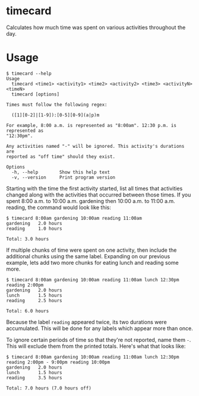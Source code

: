 # timecard

Calculates how much time was spent on various activities throughout the day.

# Usage

```
$ timecard --help
Usage
  timecard <time1> <activity1> <time2> <activity2> <time3> <activityN> <timeN>
  timecard [options]

Times must follow the following regex:

  ([1][0-2]|[1-9]):[0-5][0-9](a|p)m

For example, 8:00 a.m. is represented as "8:00am". 12:30 p.m. is represented as
"12:30pm".

Any activities named "-" will be ignored. This activity's durations are
reported as "off time" should they exist.

Options
  -h, --help        Show this help text
  -v, --version     Print program version
```

Starting with the time the first activity started, list all times that activities changed along with the activities that occurred between those times. If you spent 8:00 a.m. to 10:00 a.m. gardening then 10:00 a.m. to 11:00 a.m. reading, the command would look like this:

```
$ timecard 8:00am gardening 10:00am reading 11:00am
gardening   2.0 hours
reading     1.0 hours

Total: 3.0 hours
```

If multiple chunks of time were spent on one activity, then include the additional chunks using the same label. Expanding on our previous example, lets add two more chunks for eating lunch and reading some more.

```
$ timecard 8:00am gardening 10:00am reading 11:00am lunch 12:30pm reading 2:00pm
gardening   2.0 hours
lunch       1.5 hours
reading     2.5 hours

Total: 6.0 hours
```

Because the label `reading` appeared twice, its two durations were accumulated. This will be done for any labels which appear more than once.

To ignore certain periods of time so that they're not reported, name them `-`. This will exclude them from the printed totals. Here's what that looks like:

```
$ timecard 8:00am gardening 10:00am reading 11:00am lunch 12:30pm reading 2:00pm - 9:00pm reading 10:00pm
gardening   2.0 hours
lunch       1.5 hours
reading     3.5 hours

Total: 7.0 hours (7.0 hours off)
```
